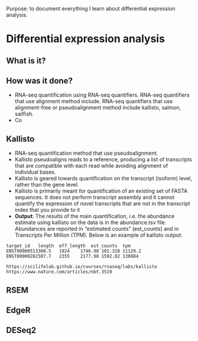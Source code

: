 Purpose: to document everything I learn about differential expression analysis.

# Differential expression analysis
## What is it?

## How was it done?
- RNA-seq quantification using RNA-seq quantifiers. RNA-seq quantifiers that use alignment method include. RNA-seq quantifiers that use alignment-free or pseudoalignment method include kallisto, salmon, sailfish. 
- Co


## Kallisto
- RNA-seq quantification method that use pseudoalignment. 
- Kallisto pseudoaligns reads to a reference, producing a list of transcripts that are compatible with each read while avoiding alignment of individual bases. 
- Kallisto is geared towards quantification on the transcript (isoform) level, rather than the gene level. 
- Kallisto is primarily meant for quantification of an existing set of FASTA sequences. It does not perform transcript assembly and it cannot quantify the expression of novel transcripts that are not in the transcript index that you provide to it
- **Output**: The results of the main quantification, i.e. the abundance estimate using kallisto on the data is in the abundance.tsv file. Abundances are reported in “estimated counts” (est_counts) and in Transcripts Per Million (TPM). Below is an example of kallisto output:
```
target_id	length	eff_length	est_counts	tpm
ENST00000513300.5	1924	1746.98	102.328	11129.2
ENST00000282507.7	2355	2177.98	1592.02	138884
```
```
https://scilifelab.github.io/courses/rnaseq/labs/kallisto
https://www.nature.com/articles/nbt.3519

```

## RSEM


## EdgeR


## DESeq2
